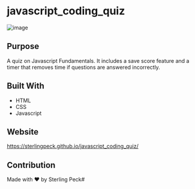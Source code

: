 # javascript_coding_quiz

![image](https://user-images.githubusercontent.com/99343588/162661501-0765368c-19e2-41c1-932b-ee8cdb19d5be.png)

## Purpose
A quiz on Javascript Fundamentals. It includes a save score feature and a timer that removes time if questions are answered incorrectly.

## Built With
* HTML
* CSS
* Javascript

## Website
https://sterlingpeck.github.io/javascript_coding_quiz/

## Contribution
Made with ❤️ by Sterling Peck# 

### 
